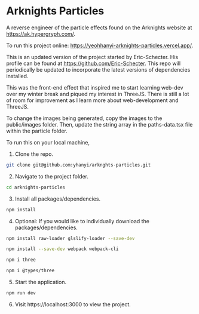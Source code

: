 # Arknights Particles

A reverse engineer of the particle effects found on the Arknights website at https://ak.hypergryph.com/.

To run this project online: https://yeohhanyi-arknights-particles.vercel.app/.

This is an updated version of the project started by Eric-Schecter. His profile can be found at https://github.com/Eric-Schecter. This repo will periodically be updated to incorporate the latest versions of dependencies installed.

This was the front-end effect that inspired me to start learning web-dev over my winter break and piqued my interest in ThreeJS. There is still a lot of room for improvement as I learn more about web-development and ThreeJS.

To change the images being generated, copy the images to the public/images folder. Then, update the string array in the paths-data.tsx file within the particle folder.

To run this on your local machine,

1. Clone the repo.
```bash
git clone git@github.com:yhanyi/arknghts-particles.git
```
2. Navigate to the project folder.
```bash
cd arknights-particles
```
3. Install all packages/dependencies.
```bash
npm install
```
4. Optional: If you would like to individually download the packages/dependencies.
```bash
npm install raw-loader glslify-loader --save-dev

npm install --save-dev webpack webpack-cli

npm i three

npm i @types/three
```
5. Start the application.
```bash
npm run dev
```
6. Visit https://localhost:3000 to view the project.
